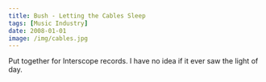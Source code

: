 ```yaml
---
title: Bush - Letting the Cables Sleep
tags: [Music Industry]
date: 2008-01-01
image: /img/cables.jpg
---
```




Put together for Interscope records. I have no idea if it ever saw the light of day.

